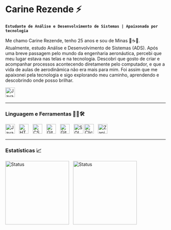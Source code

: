 # Carine Rezende ⚡

**`Estudante de Análise e Desenvolvimento de Sistemas | Apaixonada por tecnologia`**

Me chamo Carine Rezende, tenho 25 anos e sou de Minas 🧀☕🌄.
Atualmente, estudo Análise e Desenvolvimento de Sistemas (ADS).
Após uma breve passagem pelo mundo da engenharia aeronáutica, percebi que meu lugar estava nas telas e na tecnologia. Descobri que gosto de criar e acompanhar processos acontecendo diretamente pelo computador, e que a vida de aulas de aerodinâmica não era mais para mim.
Foi assim que me apaixonei pela tecnologia e sigo explorando meu caminho, aprendendo e descobrindo onde posso brilhar.

<a href="www.linkedin.com/in/carine-rezende-5a8955211" target="_blank">
    <img 
        align="left" 
        alt="Java" 
        width="30px" 
        src="https://cdn.jsdelivr.net/gh/devicons/devicon@latest/icons/linkedin/linkedin-original.svg" 
    />
</a>

<br/>
<br/>        

---
### Linguagem e Ferramentas 🧑‍💻🛠️

<img 
    align="left" 
    alt="Java" 
    width="30px" 
    style="padding-right:10px;" 
    src="https://cdn.jsdelivr.net/gh/devicons/devicon/icons/java/java-original.svg"
/>


<img 
    align="left" 
    alt="HTML" 
    width="30px" 
    style="padding-right:10px;" 
    src="https://cdn.jsdelivr.net/gh/devicons/devicon/icons/html5/html5-plain.svg" 
/>

<img 
    align="left" 
    alt="CSS" 
    width="30px" 
    style="padding-right:10px;" 
    src="https://cdn.jsdelivr.net/gh/devicons/devicon/icons/css3/css3-plain.svg" 
/>

<img 
    align="left" 
    alt="GitHub" 
    width="30px" 
    style="padding-right:10px;" 
    src="https://cdn.jsdelivr.net/gh/devicons/devicon/icons/github/github-original.svg"
/>

<img 
    align="left" 
    alt="Git" 
    width="30px" 
    style="padding-right:10px;" 
    src="https://cdn.jsdelivr.net/gh/devicons/devicon/icons/git/git-original.svg" 
/>

<img 
    align="left" 
    alt="SQL" 
    width="30px" s
    tyle="padding-right:10px;" 
    src="https://cdn.jsdelivr.net/gh/devicons/devicon@latest/icons/azuresqldatabase/azuresqldatabase-original.svg"
/>

<img 
    align="left" 
    alt="ClickUp" 
    width="30px" 
    style="padding-right:10px;" 
    src="https://i.postimg.cc/vmHmsXxY/icons8-clique-48.png"
/>

<img 
    align="left" 
    alt="Zapier" 
    width="30px" 
    style="padding-right:10px;" 
    src="https://i.postimg.cc/pXfV53DV/icons8-zapier-48.png"
/>

<br/>
<br/>

---

### Estatísticas 📈

<img
    align="left" 
    alt="Status" 
    height="200"
    style="padding-right:10px;" 
    src="https://github-readme-stats.vercel.app/api?username=carineRezende&show_icons=true&theme=transparent&include_all_commits=true&locale=pt-br"
/>

<img 
    align="left" 
    alt="Status" 
    height="200"
    style="padding-right:10px;" 
    src="https://github-readme-stats.vercel.app/api/top-langs/?username=carineRezende&layout=compact&theme=transparent&include_all_commits=true&locale=pt-br&custom_title=Tecnologias"
/>
